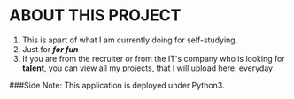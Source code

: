 # ABOUT THIS PROJECT

1. This is apart of what I am currently doing for self-studying.
2. Just for **_for fun_**
3. If you are from the recruiter or from the IT's company who is looking for **talent**, you can view all my projects, that I will upload here, everyday

###Side Note: This application is deployed under Python3.
